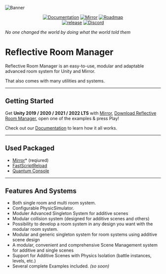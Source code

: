 ![Banner](https://github.com/ibrahimAlbyrk/Reflective-Room-Manager/assets/47694762/7c61e8fa-6162-493b-92eb-43b4bd7b8e88)
<p align="center">
  <a href="https://reflective-roommanager.gitbook.io/docs"><img src="https://img.shields.io/badge/docs-brightgreen.svg?style=for-the-badge&logo=gitbook&logoColor=white&colorA=000000&colorB=ffffff" alt="Documentation"></a>
  <a href="https://github.com/MirrorNetworking/Mirror"><img src="https://img.shields.io/badge/mirror-brightgreen.svg?style=for-the-badge&logo=unity&colorA=000000&colorB=ffffff" alt="Mirror"></a>
  <a href="https://trello.com/b/IyZs7NIi"><img src="https://img.shields.io/badge/roadmap-brightgreen.svg?style=for-the-badge&logo=trello&colorA=000000&colorB=ffffff" alt="Roadmap"></a>
  <br>
  <a href="https://github.com/ibrahimAlbyrk/Reflective-Room-Manager/releases/latest"><img src="https://img.shields.io/badge/V1.0.0-brightgreen?style=for-the-badge&label=release&colorA=ffffff&colorB=gray" alt="release"></a>
  <a href="https://discord.gg/MMutVRg8Jg"><img src="https://img.shields.io/discord/1167179553836380270?style=for-the-badge&label=Discord&labelColor=white&color=gray" alt="Discord"></a>
</p>

*No one changed the world by doing what the world told them*

# Reflective Room Manager
Reflective Room Manager is an easy-to-use, modular and adaptable advanced room system for Unity and Mirror.

That also comes with many utilities and systems.

---
## Getting Started
Get **Unity 2019 / 2020 / 2021 / 2022 LTS** with [Mirror](https://github.com/MirrorNetworking/Mirror), [Download Reflective Room Manager](), open one of the examples & press Play!

Check out our [Documentation](https://reflective-roommanager.gitbook.io/docs) to learn how it all works.

---
## Used Packaged
- [Mirror](https://assetstore.unity.com/packages/tools/network/mirror-129321)* (reqiured)
- [FastScriptReload](https://assetstore.unity.com/packages/tools/utilities/fast-script-reload-239351)
- [Quantum Console](https://assetstore.unity.com/packages/tools/utilities/quantum-console-211046)

---
## Features And Systems
- Both single room and multi room system.
- Configurable PhysicSimulator.
- Moduler Advanced Singleton System for additive scenes
- Modular collision system (designed for additive scenes and others)
- Possibility to develop a room system in any design you want with the modular room system.
- Modular and generic singleton system for room systems using additive scene design
- A modular, convenient and comprehensive Scene Management system for additive and single scenes
- Support for Additive Scenes with Physics Isolation (battle instances, levels, etc.)
- Several complete Examples included. *(so soon)*
